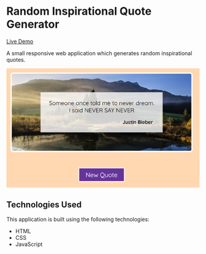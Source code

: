 # Random Inspirational Quote Generator
[Live Demo](https://jn-random-quote-generator.netlify.app/)

A small responsive web application which generates random inspirational quotes.

![Random Inspirational Quote Generator](./application-img.png)

## Technologies Used

This application is built using the following technologies:

- HTML
- CSS
- JavaScript

